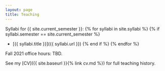 ```yaml
---
layout: page
title: Teaching
---
```


Syllabi for {{ site.current_semester }}:
{% for syllabi in site.syllabi %}
    {% if syllabi.semester == site.current_semester %}
- [{{ syllabi.title }}]({{ syllabi.url }})
    {% end if %}
{% endfor %}

Fall 2021 office hours: TBD.

See my [CV]({{ site.baseurl }}{% link cv.md %}) for full teaching history. 

